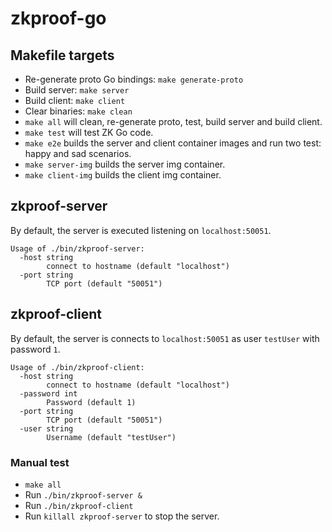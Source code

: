 # zkproof-go

## Makefile targets

- Re-generate proto Go bindings: `make generate-proto`
- Build server: `make server`
- Build client: `make client`
- Clear binaries: `make clean`
- `make all` will clean, re-generate proto, test, build server and build client.
- `make test` will test ZK Go code.
- `make e2e` builds the server and client container images and run two test: happy and sad scenarios.
- `make server-img` builds the server img container.
- `make client-img` builds the client img container.

## zkproof-server

By default, the server is executed listening on `localhost:50051`.

```text
Usage of ./bin/zkproof-server:
  -host string
        connect to hostname (default "localhost")
  -port string
        TCP port (default "50051")
```

## zkproof-client

By default, the server is connects to `localhost:50051` as user `testUser` with password `1`.

```text
Usage of ./bin/zkproof-client:
  -host string
        connect to hostname (default "localhost")
  -password int
        Password (default 1)
  -port string
        TCP port (default "50051")
  -user string
        Username (default "testUser")
```

### Manual test

- `make all`
- Run `./bin/zkproof-server &`
- Run `./bin/zkproof-client`
- Run `killall zkproof-server` to stop the server.
